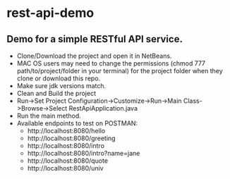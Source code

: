 # rest-api-demo

## Demo for a simple RESTful API service.
- Clone/Download the project and open it in NetBeans.
- MAC OS users may need to change the permissions (chmod 777 path/to/project/folder in your terminal) for the project folder when they clone or download this repo.
- Make sure jdk versions match.
- Clean and Build the project
- Run->Set Project Configuration->Customize->Run->Main Class->Browse->Select RestApiApplication.java
- Run the main method.
- Available endpoints to test on POSTMAN:
  * http://localhost:8080/hello
  * http://localhost:8080/greeting
  * http://localhost:8080/intro
  * http://localhost:8080/intro?name=jane
  * http://localhost:8080/quote
  * http://localhost:8080/univ
